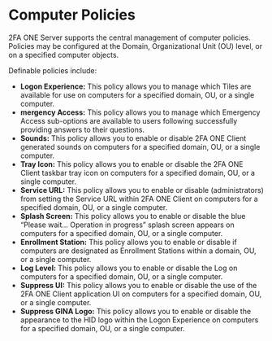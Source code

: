 # Computer Policies

2FA ONE Server supports the central management of computer policies. Policies may be configured at the Domain, Organizational Unit (OU) level, or on a specified computer objects.

Definable policies include:

* **Logon Experience:**	This policy allows you to manage which Tiles are available for use on computers for a specified domain, OU, or a single computer.
* **mergency Access:**	This policy allows you to manage which Emergency Access sub-options are available to users following successfully providing answers to their questions.
* **Sounds:**	This policy allows you to enable or disable 2FA ONE Client generated sounds on computers for a specified domain, OU, or a single computer.
* **Tray Icon:** This policy allows you to enable or disable the 2FA ONE Client taskbar tray icon on computers for a specified domain, OU, or a single computer.
* **Service URL:** This policy allows you to enable or disable (administrators) from setting the Service URL within 2FA ONE Client on computers for a specified domain, OU, or a single computer.
* **Splash Screen:**	This policy allows you to enable or disable the blue “Please wait... Operation in progress” splash screen appears on computers for a specified domain, OU, or a single computer.
* **Enrollment Station:**	This policy allows you to enable or disable if computers are designated as Enrollment Stations within a domain, OU, or a single computer.
* **Log Level:** This policy allows you to enable or disable the Log on computers for a specified domain, OU, or a single computer.
* **Suppress UI:** This policy allows you to enable or disable the use of the 2FA ONE Client application UI on computers for a specified domain, OU, or a single computer.
* **Suppress GINA Logo:**	This policy allows you to enable or disable the appearance to the HID logo within the Logon Experience on computers for a specified domain, OU, or a single computer.
